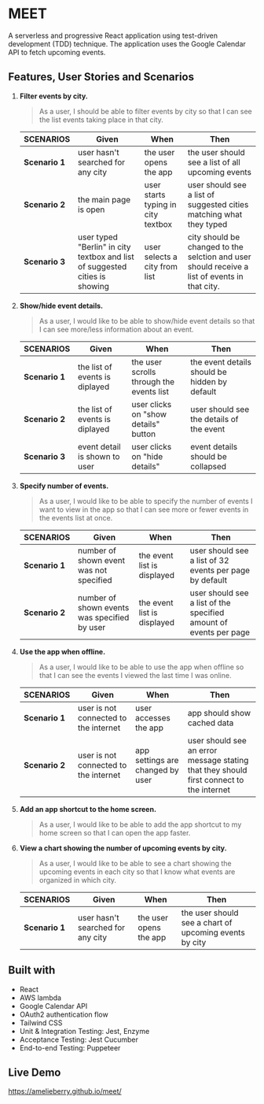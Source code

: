 # MEET
A serverless and progressive React application using test-driven development (TDD) technique. The application uses the Google Calendar API to fetch upcoming events. 

## Features, User Stories and Scenarios
1. **Filter events by city.**

    > As a user, I should be able to filter events by city so that I can see the list events taking place in that city.
    
    **SCENARIOS** | **Given** |  **When** | **Then**
    ---------- | --- | --- | --- 
    **Scenario 1** | user hasn't searched for any city | the user opens the app | the user should see a list of all upcoming events   
    **Scenario 2** | the main page is open | user starts typing in city textbox | user should see a list of suggested cities matching what they typed 
    **Scenario 3** | user typed "Berlin" in city textbox and list of suggested cities is showing | user selects a city from list | city should be changed to the selction and user should receive a list of events in that city.

2. **Show/hide event details.**

    > As a user, I would like to be able to show/hide event details so that I can see more/less information about an event.
        
    **SCENARIOS** | **Given** |  **When** | **Then**
    ---------- | --- | --- | --- 
    **Scenario 1** | the list of events is diplayed | the user scrolls through the events list | the event details should be hidden by default   
    **Scenario 2** | the list of events is diplayed | user clicks on "show details" button | user should see the details of the event
    **Scenario 3** | event detail is shown to user | user clicks on "hide details" | event details should be collapsed

3. **Specify number of events.**

    > As a user, I would like to be able to specify the number of events I want to view in the app so that I can see more or fewer events in the events list at once.
            
    **SCENARIOS** | **Given** |  **When** | **Then**
    ---------- | --- | --- | --- 
    **Scenario 1** | number of shown event was not specified | the event list is displayed | user should see a list of 32 events per page by default   
    **Scenario 2** | number of shown events was specified by user | the event list is displayed | user should see a list of the specified amount of events per page

4. **Use the app when offline.**

    > As a user, I would like to be able to use the app when offline so that I can see the events I viewed the last time I was online.
            
    **SCENARIOS** | **Given** |  **When** | **Then**
    ---------- | --- | --- | --- 
    **Scenario 1** | user is not connected to the internet | user accesses the app | app should show cached data
    **Scenario 2** | user is not connected to the internet | app settings are changed by user | user should see an error message stating that they should first connect to the internet

5. **Add an app shortcut to the home screen.**

    > As a user, I would like to be able to add the app shortcut to my home screen so that I can open the app faster.

6. **View a chart showing the number of upcoming events by city.**

    > As a user, I would like to be able to see a chart showing the upcoming events in each city so that I know what events are organized in which city.
                    
    **SCENARIOS** | **Given** |  **When** | **Then**
    ---------- | --- | --- | --- 
    **Scenario 1** | user hasn't searched for any city | the user opens the app | the user should see a chart of upcoming events by city 

## Built with
* React
* AWS lambda
* Google Calendar API
* OAuth2 authentication flow
* Tailwind CSS
* Unit & Integration Testing: Jest, Enzyme
* Acceptance Testing: Jest Cucumber
* End-to-end Testing: Puppeteer

## Live Demo
https://amelieberry.github.io/meet/
